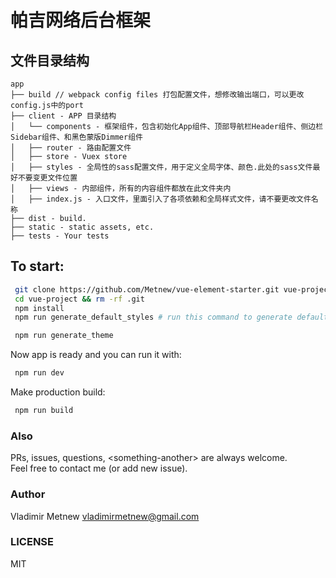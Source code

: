 # 帕吉网络后台框架
#### 

## 文件目录结构

```
app
├── build // webpack config files 打包配置文件，想修改输出端口，可以更改config.js中的port
├── client - APP 目录结构
│   └── components - 框架组件，包含初始化App组件、顶部导航栏Header组件、侧边栏Sidebar组件、和黑色蒙版Dimmer组件
│   ├── router - 路由配置文件
│   ├── store - Vuex store
│   ├── styles - 全局性的sass配置文件，用于定义全局字体、颜色.此处的sass文件最好不要变更文件位置
│   ├── views - 内部组件，所有的内容组件都放在此文件夹内
│   ├── index.js - 入口文件，里面引入了各项依赖和全局样式文件，请不要更改文件名称
├── dist - build.
├── static - static assets, etc.
├── tests - Your tests
```

## To start:

```bash
 git clone https://github.com/Metnew/vue-element-starter.git vue-project  
 cd vue-project && rm -rf .git
 npm install
 npm run generate_default_styles # run this command to generate default_styles for Element-theme
```


```bash
 npm run generate_theme
```

Now app is ready and you can run it with:

```bash
 npm run dev
```

Make production build:

```bash
 npm run build
```

### Also
PRs, issues, questions, \<something-another> are always welcome.     
Feel free to contact me (or add new issue).

### Author
Vladimir Metnew <vladimirmetnew@gmail.com>

### LICENSE
MIT
